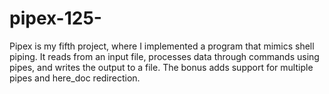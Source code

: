 # pipex-125-
Pipex is my fifth project, where I implemented a program that mimics shell piping. It reads from an input file, processes data through commands using pipes, and writes the output to a file. The bonus adds support for multiple pipes and here_doc redirection.
